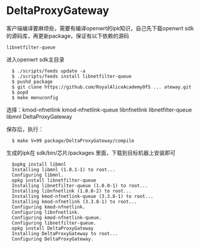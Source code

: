 # DeltaProxyGateway
客户端编译要麻烦些，需要有编译openwrt的ipk知识，自己先下载openwrt sdk的源码库，再更新package，保证有以下依赖的源码
```
libnetfilter-queue 
```
进入openwrt sdk主目录
```
  $ ./scripts/feeds update -a
  $ ./scripts/feeds install libnetfilter-queue
  $ pushd package
  $ git clone https://github.com/RoyalAliceAcademyOfS ... ateway.git
  $ popd
  $ make menuconfig
```  
选择：kmod-nfnetlink kmod-nfnetlink-queue libnfnetlink libnetfilter-queue libmnl DeltaProxyGateway

保存后，执行：
```
  $ make V=99 package/DeltaProxyGateway/compile
```
生成的ipk在 sdk/bin/芯片/packages 里面，下载到目标机器上安装即可
```
  $opkg install libmnl
  Installing libmnl (1.0.1-1) to root...
  Configuring libmnl.
  opkg install libnetfilter-queue
  Installing libnetfilter-queue (1.0.0-1) to root...
  Installing libnfnetlink (1.0.0-2) to root...
  Installing kmod-nfnetlink-queue (3.3.8-1) to root...
  Installing kmod-nfnetlink (3.3.8-1) to root...
  Configuring kmod-nfnetlink.
  Configuring libnfnetlink.
  Configuring kmod-nfnetlink-queue.
  Configuring libnetfilter-queue.
  opkg install DeltaProxyGateway
  Installing DeltaProxyGateway to root...
  Configuring DeltaProxyGateway.
```

